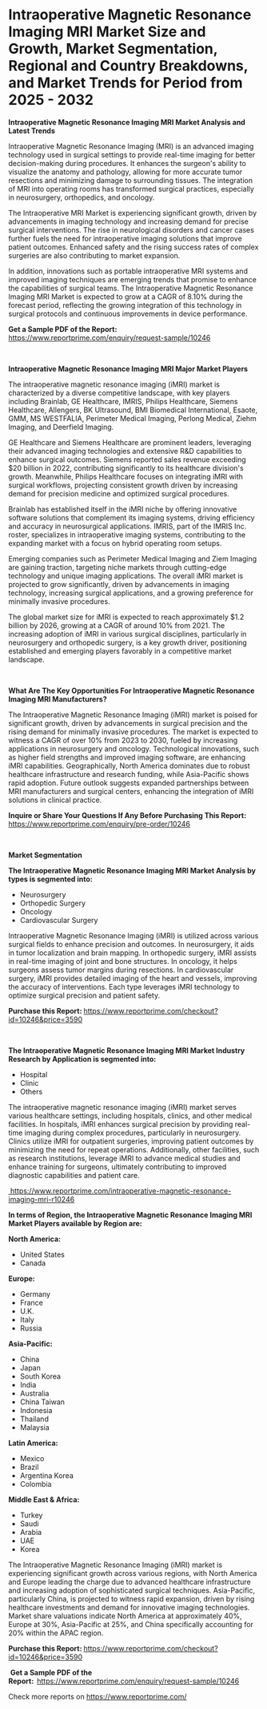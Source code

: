 <p><h1>Intraoperative Magnetic Resonance Imaging MRI Market Size and Growth, Market Segmentation, Regional and Country Breakdowns, and Market Trends for Period from 2025 -  2032</h1></p><p><strong>Intraoperative Magnetic Resonance Imaging MRI Market Analysis and Latest Trends</strong></p>
<p><p>Intraoperative Magnetic Resonance Imaging (MRI) is an advanced imaging technology used in surgical settings to provide real-time imaging for better decision-making during procedures. It enhances the surgeon's ability to visualize the anatomy and pathology, allowing for more accurate tumor resections and minimizing damage to surrounding tissues. The integration of MRI into operating rooms has transformed surgical practices, especially in neurosurgery, orthopedics, and oncology.</p><p>The Intraoperative MRI Market is experiencing significant growth, driven by advancements in imaging technology and increasing demand for precise surgical interventions. The rise in neurological disorders and cancer cases further fuels the need for intraoperative imaging solutions that improve patient outcomes. Enhanced safety and the rising success rates of complex surgeries are also contributing to market expansion.</p><p>In addition, innovations such as portable intraoperative MRI systems and improved imaging techniques are emerging trends that promise to enhance the capabilities of surgical teams. The Intraoperative Magnetic Resonance Imaging MRI Market is expected to grow at a CAGR of 8.10% during the forecast period, reflecting the growing integration of this technology in surgical protocols and continuous improvements in device performance.</p></p>
<p><strong>Get a Sample PDF of the Report:&nbsp;</strong> <a href="https://www.reportprime.com/enquiry/request-sample/10246?utm_campaign=3514&utm_medium=2&utm_source=Github&utm_content=ia&utm_term=20032025&utm_id=intraoperative-magnetic-resonance-imaging-mri">https://www.reportprime.com/enquiry/request-sample/10246</a></p>
<p>&nbsp;</p>
<p><strong>Intraoperative Magnetic Resonance Imaging MRI Major Market Players</strong></p>
<p><p>The intraoperative magnetic resonance imaging (iMRI) market is characterized by a diverse competitive landscape, with key players including Brainlab, GE Healthcare, IMRIS, Philips Healthcare, Siemens Healthcare, Allengers, BK Ultrasound, BMI Biomedical International, Esaote, GMM, MS WESTFALIA, Perimeter Medical Imaging, Perlong Medical, Ziehm Imaging, and Deerfield Imaging. </p><p>GE Healthcare and Siemens Healthcare are prominent leaders, leveraging their advanced imaging technologies and extensive R&D capabilities to enhance surgical outcomes. Siemens reported sales revenue exceeding $20 billion in 2022, contributing significantly to its healthcare division's growth. Meanwhile, Philips Healthcare focuses on integrating iMRI with surgical workflows, projecting consistent growth driven by increasing demand for precision medicine and optimized surgical procedures.</p><p>Brainlab has established itself in the iMRI niche by offering innovative software solutions that complement its imaging systems, driving efficiency and accuracy in neurosurgical applications. IMRIS, part of the IMRIS Inc. roster, specializes in intraoperative imaging systems, contributing to the expanding market with a focus on hybrid operating room setups.</p><p>Emerging companies such as Perimeter Medical Imaging and Ziem Imaging are gaining traction, targeting niche markets through cutting-edge technology and unique imaging applications. The overall iMRI market is projected to grow significantly, driven by advancements in imaging technology, increasing surgical applications, and a growing preference for minimally invasive procedures.</p><p>The global market size for iMRI is expected to reach approximately $1.2 billion by 2026, growing at a CAGR of around 10% from 2021. The increasing adoption of iMRI in various surgical disciplines, particularly in neurosurgery and orthopedic surgery, is a key growth driver, positioning established and emerging players favorably in a competitive market landscape.</p></p>
<p>&nbsp;</p>
<p><strong>What Are The Key Opportunities For Intraoperative Magnetic Resonance Imaging MRI Manufacturers?</strong></p>
<p><p>The Intraoperative Magnetic Resonance Imaging (iMRI) market is poised for significant growth, driven by advancements in surgical precision and the rising demand for minimally invasive procedures. The market is expected to witness a CAGR of over 10% from 2023 to 2030, fueled by increasing applications in neurosurgery and oncology. Technological innovations, such as higher field strengths and improved imaging software, are enhancing iMRI capabilities. Geographically, North America dominates due to robust healthcare infrastructure and research funding, while Asia-Pacific shows rapid adoption. Future outlook suggests expanded partnerships between MRI manufacturers and surgical centers, enhancing the integration of iMRI solutions in clinical practice.</p></p>
<p><strong>Inquire or Share Your Questions If Any Before Purchasing This Report:</strong> <a href="https://www.reportprime.com/enquiry/pre-order/10246?utm_campaign=3514&utm_medium=2&utm_source=Github&utm_content=ia&utm_term=20032025&utm_id=intraoperative-magnetic-resonance-imaging-mri">https://www.reportprime.com/enquiry/pre-order/10246</a></p>
<p>&nbsp;</p>
<p><strong>Market Segmentation</strong></p>
<p><strong>The Intraoperative Magnetic Resonance Imaging MRI Market Analysis by types is segmented into:</strong></p>
<p><ul><li>Neurosurgery</li><li>Orthopedic Surgery</li><li>Oncology</li><li>Cardiovascular Surgery</li></ul></p>
<p><p>Intraoperative Magnetic Resonance Imaging (iMRI) is utilized across various surgical fields to enhance precision and outcomes. In neurosurgery, it aids in tumor localization and brain mapping. In orthopedic surgery, iMRI assists in real-time imaging of joint and bone structures. In oncology, it helps surgeons assess tumor margins during resections. In cardiovascular surgery, iMRI provides detailed imaging of the heart and vessels, improving the accuracy of interventions. Each type leverages iMRI technology to optimize surgical precision and patient safety.</p></p>
<p><strong>Purchase this Report:&nbsp;</strong><a href="https://www.reportprime.com/checkout?id=10246&price=3590&utm_campaign=3514&utm_medium=2&utm_source=Github&utm_content=ia&utm_term=20032025&utm_id=intraoperative-magnetic-resonance-imaging-mri">https://www.reportprime.com/checkout?id=10246&price=3590</a></p>
<p>&nbsp;</p>
<p><strong>The Intraoperative Magnetic Resonance Imaging MRI Market Industry Research by Application is segmented into:</strong></p>
<p><ul><li>Hospital</li><li>Clinic</li><li>Others</li></ul></p>
<p><p>The intraoperative magnetic resonance imaging (iMRI) market serves various healthcare settings, including hospitals, clinics, and other medical facilities. In hospitals, iMRI enhances surgical precision by providing real-time imaging during complex procedures, particularly in neurosurgery. Clinics utilize iMRI for outpatient surgeries, improving patient outcomes by minimizing the need for repeat operations. Additionally, other facilities, such as research institutions, leverage iMRI to advance medical studies and enhance training for surgeons, ultimately contributing to improved diagnostic capabilities and patient care.</p></p>
<p><a href="https://www.reportprime.com/intraoperative-magnetic-resonance-imaging-mri-r10246?utm_campaign=3514&utm_medium=2&utm_source=Github&utm_content=ia&utm_term=20032025&utm_id=intraoperative-magnetic-resonance-imaging-mri">&nbsp;https://www.reportprime.com/intraoperative-magnetic-resonance-imaging-mri-r10246</a></p>
<p><strong>In terms of Region, the Intraoperative Magnetic Resonance Imaging MRI Market Players available by Region are:</strong></p>
<p>
    <p> <strong> North America: </strong>
        <ul>
            <li>United States</li>
            <li>Canada</li>
        </ul>
        </p> 
    <p> <strong> Europe: </strong>
        <ul>
            <li>Germany</li>
            <li>France</li>
            <li>U.K.</li>
            <li>Italy</li>
            <li>Russia</li>
        </ul>
        </p> 
    <p> <strong> Asia-Pacific: </strong>
        <ul>
            <li>China</li>
            <li>Japan</li>
            <li>South Korea</li>
            <li>India</li>
            <li>Australia</li>
            <li>China Taiwan</li>
            <li>Indonesia</li>
            <li>Thailand</li>
            <li>Malaysia</li>
        </ul>
        </p> 
    <p> <strong> Latin America: </strong>
        <ul>
            <li>Mexico</li>
            <li>Brazil</li>
            <li>Argentina Korea</li>
            <li>Colombia</li>
        </ul>
        </p> 
    <p> <strong> Middle East & Africa: </strong>
        <ul>
            <li>Turkey</li>
            <li>Saudi</li>
            <li>Arabia</li>
            <li>UAE</li>
            <li>Korea</li>
        </ul>
    </p>
    </p>
<p><p>The Intraoperative Magnetic Resonance Imaging (iMRI) market is experiencing significant growth across various regions, with North America and Europe leading the charge due to advanced healthcare infrastructure and increasing adoption of sophisticated surgical techniques. Asia-Pacific, particularly China, is projected to witness rapid expansion, driven by rising healthcare investments and demand for innovative imaging technologies. Market share valuations indicate North America at approximately 40%, Europe at 30%, Asia-Pacific at 25%, and China specifically accounting for 20% within the APAC region.</p></p>
<p><strong>Purchase this Report: </strong><a href="https://www.reportprime.com/checkout?id=10246&price=3590&utm_campaign=3514&utm_medium=2&utm_source=Github&utm_content=ia&utm_term=20032025&utm_id=intraoperative-magnetic-resonance-imaging-mri">https://www.reportprime.com/checkout?id=10246&price=3590</a></p>
<p>&nbsp;<strong>Get a Sample PDF of the Report:&nbsp;&nbsp;</strong><a href="https://www.reportprime.com/enquiry/request-sample/10246?utm_campaign=3514&utm_medium=2&utm_source=Github&utm_content=ia&utm_term=20032025&utm_id=intraoperative-magnetic-resonance-imaging-mri">https://www.reportprime.com/enquiry/request-sample/10246</a></p>
<p><strong></strong></p>
<p>Check more reports on <a href="https://www.reportprime.com/?utm_campaign=3514&utm_medium=2&utm_source=Github&utm_content=ia&utm_term=20032025&utm_id=intraoperative-magnetic-resonance-imaging-mri">https://www.reportprime.com/</a></p>